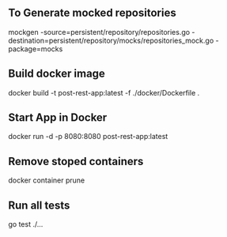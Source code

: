 ## To Generate mocked repositories
mockgen -source=persistent/repository/repositories.go -destination=persistent/repository/mocks/repositories_mock.go -package=mocks

## Build docker image ##
docker build -t post-rest-app:latest -f ./docker/Dockerfile .


## Start App in Docker ##
docker run -d -p 8080:8080 post-rest-app:latest

## Remove stoped containers
docker container prune

## Run all tests
go test ./...